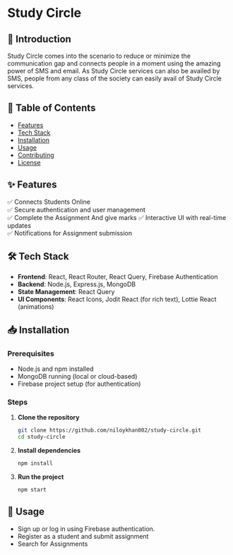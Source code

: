 # Study Circle 

## 📌 Introduction  
Study Circle comes into the scenario to reduce or minimize the communication gap and connects people in a moment using the amazing power of SMS and email. As Study Circle services can also be availed by SMS, people from any class of the society can easily avail of Study Circle services. 

## 📖 Table of Contents  
- [Features](#features)  
- [Tech Stack](#tech-stack)  
- [Installation](#installation)  
- [Usage](#usage)  
- [Contributing](#contributing)  
- [License](#license)  

## ✨ Features  
✅ Connects Students Online  
✅ Secure authentication and user management  
✅ Complete the Assignment And give marks 
✅ Interactive UI with real-time updates  
✅ Notifications for Assignment submission  

## 🛠 Tech Stack  
- **Frontend**: React, React Router, React Query, Firebase Authentication  
- **Backend**: Node.js, Express.js, MongoDB  
- **State Management**: React Query  
- **UI Components**: React Icons, Jodit React (for rich text), Lottie React (animations)  

## 📥 Installation  

### Prerequisites  
- Node.js and npm installed  
- MongoDB running (local or cloud-based)  
- Firebase project setup (for authentication)  

### Steps  

1. **Clone the repository**  
   ```bash
   git clone https://github.com/niloykhan002/study-circle.git
   cd study-circle
   ```

2. **Install dependencies**  
   ```bash
   npm install
   ```

3. **Run the project**  
   ```bash
   npm start
   ```

## 🚀 Usage  
- Sign up or log in using Firebase authentication.  
- Register as a student and submit assignment  
- Search for Assignments  

